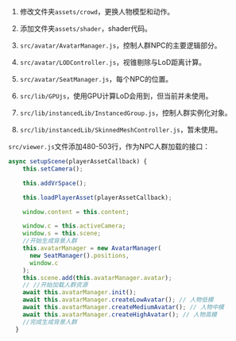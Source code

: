 1. 修改文件夹`assets/crowd`，更换人物模型和动作。

2. 添加文件夹`assets/shader`，shader代码。
3. `src/avatar/AvatarManager.js`，控制人群NPC的主要逻辑部分。
4. `src/avatar/LODController.js`，视锥剔除与LoD距离计算。
5. `src/avatar/SeatManager.js`，每个NPC的位置。
6. `src/lib/GPUjs`，使用GPU计算LoD会用到，但当前并未使用。
7. `src/lib/instancedLib/InstancedGroup.js`，控制人群实例化对象。
8. `src/lib/instancedLib/SkinnedMeshController.js`，暂未使用。



`src/viewer.js`文件添加480-503行，作为NPC人群加载的接口：

```javascript
async setupScene(playerAssetCallback) {
    this.setCamera();

    this.addVrSpace();

    this.loadPlayerAsset(playerAssetCallback);

    window.content = this.content;

    window.c = this.activeCamera;
    window.s = this.scene;
    //开始生成背景人群
    this.avatarManager = new AvatarManager(
      new SeatManager().positions,
      window.c
    );
    this.scene.add(this.avatarManager.avatar);
    // //开始加载人群资源
    await this.avatarManager.init();
    await this.avatarManager.createLowAvatar(); // 人物低模
    await this.avatarManager.createMediumAvatar(); // 人物中模
    await this.avatarManager.createHighAvatar(); // 人物高模
    //完成生成背景人群
  }
```

